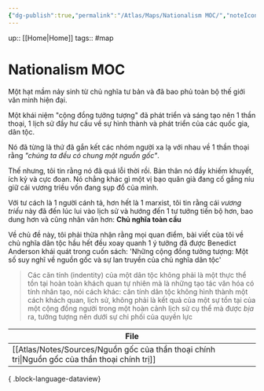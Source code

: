 ```yaml
---
{"dg-publish":true,"permalink":"/Atlas/Maps/Nationalism MOC/","noteIcon":""}
---
```


up:: [[Home\|Home]]
tags:: #map 

# Nationalism MOC

Một hạt mầm nảy sinh từ chủ nghĩa tư bản và đã bao phủ toàn bộ thế giới văn minh hiện đại.

Một khái niệm "cộng đồng tưởng tượng" đã phát triển và sáng tạo nên 1 thần thoại, 1 lịch sử đầy hư cấu về sự hình thành và phát triển của các quốc gia, dân tộc.

Nó đã từng là thứ đã gắn kết các nhóm người xa lạ với nhau về 1 thần thoại rằng *"chúng ta đều có chung một nguồn gốc"*.

Thế nhưng, tôi tin rằng nó đã quá lỗi thời rồi. Bản thân nó đầy khiếm khuyết, ích kỷ và cực đoan. Nó chẳng khác gì một vị bạo quân già đang cố gắng níu giữ cái vương triều vốn đang sụp đổ của mình.

Với tư cách là 1 người cánh tả, hơn hết là 1 marxist, tôi tin rằng cái *vương triều* này đã đến lúc lui vào lịch sử và hướng đến 1 tư tưởng tiến bộ hơn, bao dung hơn và cũng nhân văn hơn: **Chủ nghĩa toàn cầu**

Về chủ đề này, tôi phải thừa nhận rằng mọi quan điểm, bài viết của tôi về chủ nghĩa dân tộc hầu hết đều xoay quanh 1 ý tưởng đã được Benedict Anderson khái quát trong cuốn sách: 'Những cộng đồng tưởng tượng: Một số suy nghĩ về nguồn gốc và sự lan truyền của chủ nghĩa dân tộc'

> Các căn tính (indentity) của một dân tộc không phải là một thực thể tồn tại hoàn toàn khách quan tự nhiên mà là những tạo tác văn hóa có tính nhân tạo, nói cách khác: căn tính dân tộc không hình thành một cách khách quan, lịch sử, không phải là kết quả của một sự tồn tại của một cộng đồng người trong một hoàn cảnh lịch sử cụ thể mà được *bịa* ra, tưởng tượng nên dưới sự chi phối của quyền lực



| File                                                                                              |
| ------------------------------------------------------------------------------------------------- |
| [[Atlas/Notes/Sources/Nguồn gốc của thần thoại chính trị\|Nguồn gốc của thần thoại chính trị]] |

{ .block-language-dataview}
